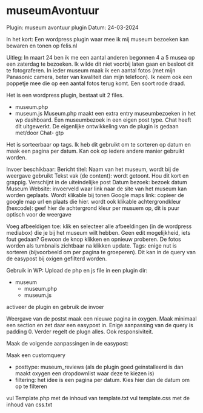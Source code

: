 # museumAvontuur

Plugin: museum avontuur plugin
Datum: 24-03-2024

In het kort:
Een wordpress plugin waar mee ik mij museum bezoeken kan bewaren en tonen op felis.nl

Uitleg:
In maart 24 ben ik me een aantal anderen begonnen 4 a 5 musea op een zaterdag te bezoeken. Ik wilde dit niet voorbij laten gaan en besloot dit te fotograferen. In ieder museum maak ik een aantal fotos (met mijn Panasonic camera, beter van kwaliteit dan mijn telefoon). Ik neem ook een poppetje mee die op een aantal fotos terug komt. Een soort rode draad. 

Het is een wordpress plugin, bestaat uit 2 files.
- museum.php
- museum.js
Museum.php maakt een extra entry museumbezoeken in het wp dashboard. Een museumbezoek in een eigen post type. Chat heeft dit uitgewerkt. De eigenlijke ontwikkeling van de plugin is gedaan met/door Chat- gtp

Het is sorteerbaar op tags. Ik heb dit gebruikt om te sorteren op datum en maak een pagina per datum. Kan ook op iedere andere manier gebruikt worden.


Invoer beschikbaar:
Bericht titel: Naam van het museum, wordt bij de weergave gebruikt
Tekst vak (de content): wordt getoont. Hou dit kort en grappig. Verschijnt in de uiteindelijke post
Datum bezoek: bezoek datum
Museum Website: invoerveld waar link naar de site van het museum kan worden geplaats. Wordt klikable bij tonen
Google maps link: copieer de google map url en plaats die hier. wordt ook klikable
achtergrondkleur (hexcode): geef hier de achtergrond kleur per musuem op, dit is puur optisch voor de weergave

Voeg afbeeldigen toe:
klik en selecteer alle afbeeldingen (in de wordpress mediabox) die je bij het museum wilt hebben. Geen edit mogelijkheid, iets fout gedaan? Gewoon de knop klikken en opnieuw proberen. De fotos worden als tumbnails zichtbaar na klikken update.
Tags: enige nut is sorteren (bijvoorbeeld om per pagina te groeperen). Dit kan in de query van de easypost bij oxigen gefilterd worden.


Gebruik in WP:
Upload de php en js file in een plugin dir:
- museum
  - museum.php
  - museum.js

activeer de plugin en gebruik de invoer

Weergave van de postst
maak een nieuwe pagina in oxygen. Maak minimaal een section en zet daar een easypost in. Enige aanpassing van de query is padding 0. Verder regelt de plugn alles. Ook responsiviteit.

Maak de volgende aanpassingen in de easypost:

Maak een customquery
- posttype: museum_reviews (als de plugin goed geinstalleerd is dan maakt oxygen een dropdownlist waar deze te kiezen is)
- filtering: het idee is een pagina per datum. Kies hier dan de datum om op te filteren

vul Template.php met de inhoud van template.txt
vul template.css met de inhoud van css.txt
